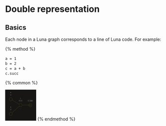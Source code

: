 # Double representation

## Basics

Each node in a Luna graph corresponds to a line of Luna code. For example:

{% method %}

```
a = 1
b = 2
c = a + b
c.succ
```

{% common %}

<img src="ex1.png" width="100" height="100"/>
{% endmethod %}